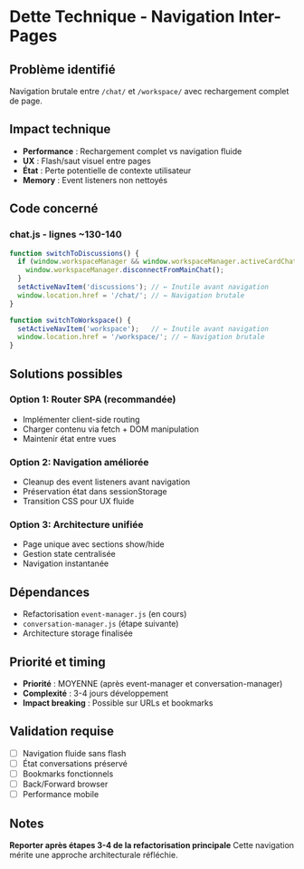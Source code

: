 # Dette Technique - Navigation Inter-Pages

## Problème identifié
Navigation brutale entre `/chat/` et `/workspace/` avec rechargement complet de page.

## Impact technique
- **Performance** : Rechargement complet vs navigation fluide
- **UX** : Flash/saut visuel entre pages  
- **État** : Perte potentielle de contexte utilisateur
- **Memory** : Event listeners non nettoyés

## Code concerné

### chat.js - lignes ~130-140
```javascript
function switchToDiscussions() {
  if (window.workspaceManager && window.workspaceManager.activeCardChat) {
    window.workspaceManager.disconnectFromMainChat();
  }
  setActiveNavItem('discussions'); // ← Inutile avant navigation
  window.location.href = '/chat/'; // ← Navigation brutale
}

function switchToWorkspace() {
  setActiveNavItem('workspace');   // ← Inutile avant navigation  
  window.location.href = '/workspace/'; // ← Navigation brutale
}
```

## Solutions possibles

### Option 1: Router SPA (recommandée)
- Implémenter client-side routing
- Charger contenu via fetch + DOM manipulation
- Maintenir état entre vues

### Option 2: Navigation améliorée
- Cleanup des event listeners avant navigation
- Préservation état dans sessionStorage
- Transition CSS pour UX fluide

### Option 3: Architecture unifiée  
- Page unique avec sections show/hide
- Gestion state centralisée
- Navigation instantanée

## Dépendances
- Refactorisation `event-manager.js` (en cours)
- `conversation-manager.js` (étape suivante)
- Architecture storage finalisée

## Priorité et timing
- **Priorité** : MOYENNE (après event-manager et conversation-manager)
- **Complexité** : 3-4 jours développement
- **Impact breaking** : Possible sur URLs et bookmarks

## Validation requise
- [ ] Navigation fluide sans flash
- [ ] État conversations préservé  
- [ ] Bookmarks fonctionnels
- [ ] Back/Forward browser
- [ ] Performance mobile

## Notes
**Reporter après étapes 3-4 de la refactorisation principale**
Cette navigation mérite une approche architecturale réfléchie.
